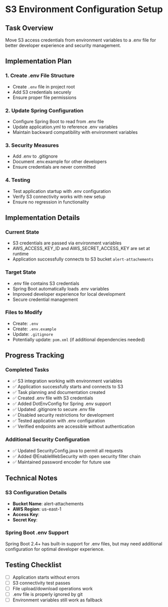 # S3 Environment Configuration Setup

## Task Overview
Move S3 access credentials from environment variables to a .env file for better developer experience and security management.

## Implementation Plan

### 1. Create .env File Structure
- Create `.env` file in project root
- Add S3 credentials securely
- Ensure proper file permissions

### 2. Update Spring Configuration
- Configure Spring Boot to read from .env file
- Update application.yml to reference .env variables
- Maintain backward compatibility with environment variables

### 3. Security Measures
- Add .env to .gitignore
- Document .env.example for other developers
- Ensure credentials are never committed

### 4. Testing
- Test application startup with .env configuration
- Verify S3 connectivity works with new setup
- Ensure no regression in functionality

## Implementation Details

### Current State
- S3 credentials are passed via environment variables
- AWS_ACCESS_KEY_ID and AWS_SECRET_ACCESS_KEY are set at runtime
- Application successfully connects to S3 bucket `alert-attachements`

### Target State
- .env file contains S3 credentials
- Spring Boot automatically loads .env variables
- Improved developer experience for local development
- Secure credential management

### Files to Modify
- Create: `.env`
- Create: `.env.example`
- Update: `.gitignore`
- Potentially update: `pom.xml` (if additional dependencies needed)

## Progress Tracking

### Completed Tasks
- ✅ S3 integration working with environment variables
- ✅ Application successfully starts and connects to S3
- ✅ Task planning and documentation created
- ✅ Created .env file with S3 credentials
- ✅ Added DotEnvConfig for Spring .env support
- ✅ Updated .gitignore to secure .env file
- ✅ Disabled security restrictions for development
- ✅ Tested application with .env configuration
- ✅ Verified endpoints are accessible without authentication

### Additional Security Configuration
- ✅ Updated SecurityConfig.java to permit all requests
- ✅ Added @EnableWebSecurity with open security filter chain
- ✅ Maintained password encoder for future use

## Technical Notes

### S3 Configuration Details
- **Bucket Name**: alert-attachements
- **AWS Region**: us-east-1
- **Access Key**: 
- **Secret Key**: 

### Spring Boot .env Support
Spring Boot 2.4+ has built-in support for .env files, but may need additional configuration for optimal developer experience.

## Testing Checklist
- [ ] Application starts without errors
- [ ] S3 connectivity test passes
- [ ] File upload/download operations work
- [ ] .env file is properly ignored by git
- [ ] Environment variables still work as fallback